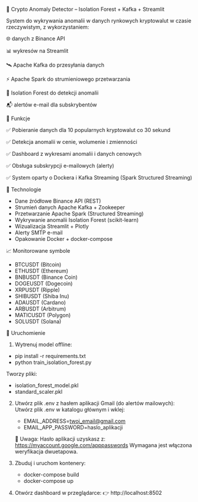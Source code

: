 🧠 Crypto Anomaly Detector – Isolation Forest + Kafka + Streamlit

System do wykrywania anomalii w danych rynkowych kryptowalut w czasie rzeczywistym, z wykorzystaniem:

🌐 danych z Binance API

📊 wykresów na Streamlit

🛰 Apache Kafka do przesyłania danych

⚡ Apache Spark do strumieniowego przetwarzania

🌲 Isolation Forest do detekcji anomalii

📬 alertów e-mail dla subskrybentów


📌 Funkcje

✅ Pobieranie danych dla 10 popularnych kryptowalut co 30 sekund

✅ Detekcja anomalii w cenie, wolumenie i zmienności

✅ Dashboard z wykresami anomalii i danych cenowych

✅ Obsługa subskrypcji e-mailowych (alerty)

✅ System oparty o Dockera i Kafka Streaming (Spark Structured Streaming)

🧪 Technologie
 - Dane źródłowe	Binance API (REST)
 - Strumień danych	Apache Kafka + Zookeeper
 - Przetwarzanie	Apache Spark (Structured Streaming)
 - Wykrywanie anomalii	Isolation Forest (scikit-learn)
 - Wizualizacja	Streamlit + Plotly
 - Alerty	SMTP e-mail
 - Opakowanie	Docker + docker-compose

📈 Monitorowane symbole
  - BTCUSDT (Bitcoin)
  - ETHUSDT (Ethereum)
  - BNBUSDT (Binance Coin)
  - DOGEUSDT (Dogecoin)
  - XRPUSDT (Ripple)
  - SHIBUSDT (Shiba Inu)
  - ADAUSDT (Cardano)
  - ARBUSDT (Arbitrum)
  - MATICUSDT (Polygon)
  - SOLUSDT (Solana)


🚀 Uruchomienie
1. Wytrenuj model offline:
- pip install -r requirements.txt
- python train_isolation_forest.py

Tworzy pliki:
- isolation_forest_model.pkl
- standard_scaler.pkl

2. Utwórz plik .env z hasłem aplikacji Gmail (do alertów mailowych):
   Utwórz plik .env w katalogu głównym i wklej:
   - EMAIL_ADDRESS=twoj_email@gmail.com
   - EMAIL_APP_PASSWORD=haslo_aplikacji
   
   🔐 Uwaga: Hasło aplikacji uzyskasz z: https://myaccount.google.com/apppasswords
   Wymagana jest włączona weryfikacja dwuetapowa.
3. Zbuduj i uruchom kontenery:
   - docker-compose build
   - docker-compose up

4. Otwórz dashboard w przeglądarce:
   👉 http://localhost:8502
